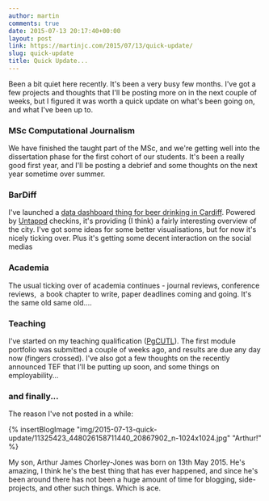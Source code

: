 ```yaml
---
author: martin
comments: true
date: 2015-07-13 20:17:40+00:00
layout: post
link: https://martinjc.com/2015/07/13/quick-update/
slug: quick-update
title: Quick Update...
---
```


Been a bit quiet here recently. It's been a very busy few months. I've got a few projects and thoughts that I'll be posting more on in the next couple of weeks, but I figured it was worth a quick update on what's been going on, and what I've been up to.



### MSc Computational Journalism



We have finished the taught part of the MSc, and we're getting well into the dissertation phase for the first cohort of our students. It's been a really good first year, and I'll be posting a debrief and some thoughts on the next year sometime over summer.



### BarDiff



I've launched a [data dashboard thing for beer drinking in Cardiff](http://bardiff.martinjc.com). Powered by [Untappd](http://www.untappd.com) checkins, it's providing (I think) a fairly interesting overview of the city. I've got some ideas for some better visualisations, but for now it's nicely ticking over. Plus it's getting some decent interaction on the social medias



### Academia



The usual ticking over of academia continues - journal reviews, conference reviews,  a book chapter to write, paper deadlines coming and going. It's the same old same old....



### Teaching



I've started on my teaching qualification ([PgCUTL](http://www.cardiff.ac.uk/pcutl/)). The first module portfolio was submitted a couple of weeks ago, and results are due any day now (fingers crossed). I've also got a few thoughts on the recently announced TEF that I'll be putting up soon, and some things on employability...



### and finally...



The reason I've not posted in a while:

{% insertBlogImage "img/2015-07-13-quick-update/11325423_448026158711440_20867902_n-1024x1024.jpg" "Arthur!" %}

My son, Arthur James Chorley-Jones was born on 13th May 2015. He's amazing, I think he's the best thing that has ever happened, and since he's been around there has not been a huge amount of time for blogging, side-projects, and other such things. Which is ace.
